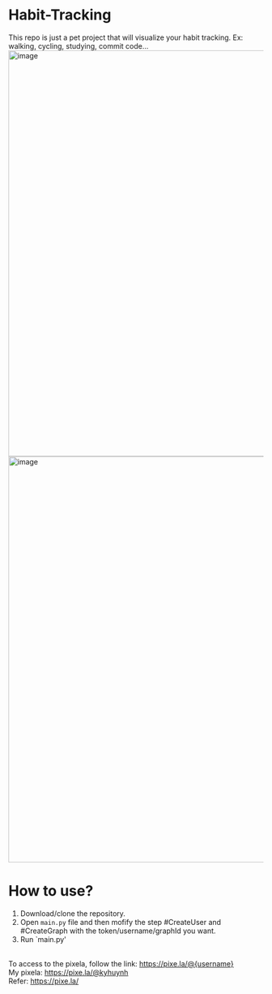 # Habit-Tracking

This repo is just a pet project that will visualize your habit tracking. Ex: walking, cycling, studying, commit code...
<img width="800" alt="image" src="https://user-images.githubusercontent.com/33622784/154195295-2504dc7c-8a03-4e62-991f-8f8f59156188.png">
<img width="800" alt="image" src="https://user-images.githubusercontent.com/33622784/154195341-1c4d44d0-3888-434f-ab71-665da38016ca.png">


# How to use?
1) Download/clone the repository.
2) Open `main.py` file and then mofify the step #CreateUser and #CreateGraph with the token/username/graphId you want.
3) Run `main.py'

<br> To access to the pixela, follow the link: https://pixe.la/@{username}
<br> My pixela: https://pixe.la/@kyhuynh
<br> Refer: https://pixe.la/
